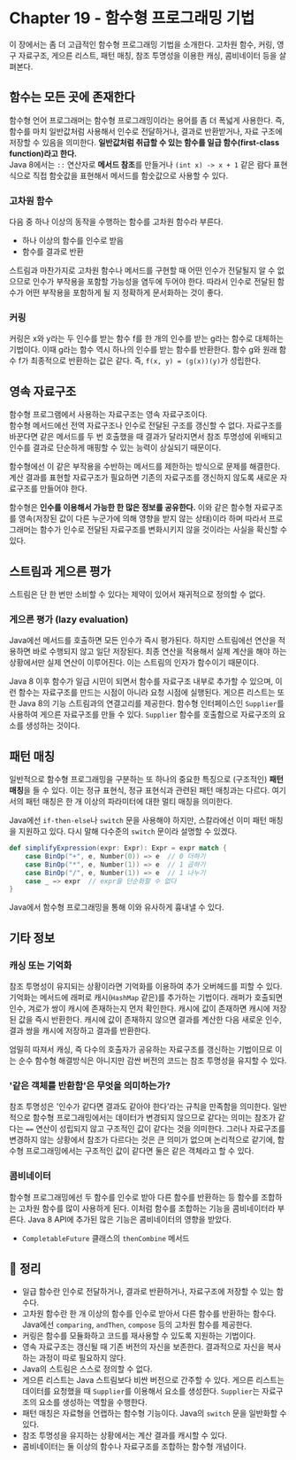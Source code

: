 # Chapter 19 - 함수형 프로그래밍 기법
이 장에서는 좀 더 고급적인 함수형 프로그래밍 기법을 소개한다. 고차원 함수, 커링, 영구 자료구조, 게으른 리스트, 패턴 매칭, 참조 투명성을 이용한 캐싱, 콤비네이터 등을 살펴본다.

## 함수는 모든 곳에 존재한다
함수형 언어 프로그래머는 함수형 프로그래밍이라는 용어를 좀 더 폭넓게 사용한다. 즉, 함수를 마치 일반값처럼 사용해서 인수로 전달하거나, 결과로 반환받거나, 자료 구조에 저장할 수 있음을 의미한다. **일반값처럼 취급할 수 있는 함수를 일급 함수(first-class function)라고 한다.**  
Java 8에서는 `::` 연산자로 **메서드 참조**를 만들거나 `(int x) -> x + 1` 같은 람다 표현식으로 직접 함숫값을 표현해서 메서드를 함숫값으로 사용할 수 있다.

### 고차원 함수
다음 중 하나 이상의 동작을 수행하는 함수를 고차원 함수라 부른다.

- 하나 이상의 함수를 인수로 받음
- 함수를 결과로 반환

스트림과 마찬가지로 고차원 함수나 메서드를 구현할 때 어떤 인수가 전달될지 알 수 없으므로 인수가 부작용을 포함할 가능성을 염두에 두어야 한다. 따라서 인수로 전달된 함수가 어떤 부작용을 포함하게 될 지 정확하게 문서화하는 것이 좋다.

### 커링
커링은 x와 y라는 두 인수를 받는 함수 f를 한 개의 인수를 받는 g라는 함수로 대체하는 기법이다. 이때 g라는 함수 역시 하나의 인수를 받는 함수를 반환한다. 함수 g와 원래 함수 f가 최종적으로 반환하는 값은 같다. 즉, `f(x, y) = (g(x))(y)`가 성립한다.

## 영속 자료구조
함수형 프로그램에서 사용하는 자료구조는 영속 자료구조이다.  
함수형 메서드에선 전역 자료구조나 인수로 전달된 구조를 갱신할 수 없다. 자료구조를 바꾼다면 같은 메서드를 두 번 호출했을 때 결과가 달라지면서 참조 투명성에 위배되고 인수를 결과로 단순하게 매핑할 수 있는 능력이 상실되기 때문이다.

함수형에선 이 같은 부작용을 수반하는 메서드를 제한하는 방식으로 문제를 해결한다. 계산 결과를 표현할 자료구조가 필요하면 기존의 자료구조를 갱신하지 않도록 새로운 자료구조를 만들어야 한다.

함수형은 **인수를 이용해서 가능한 한 많은 정보를 공유한다.** 이와 같은 함수형 자료구조를 영속(저장된 값이 다른 누군가에 의해 영향을 받지 않는 상태)이라 하며 따라서 프로그래머는 함수가 인수로 전달된 자료구조를 변화시키지 않을 것이라는 사실을 확신할 수 있다.

## 스트림과 게으른 평가
스트림은 단 한 번만 소비할 수 있다는 제약이 있어서 재귀적으로 정의할 수 없다.

### 게으른 평가 (lazy evaluation)
Java에선 메서드를 호출하면 모든 인수가 즉시 평가된다. 하지만 스트림에선 연산을 적용하면 바로 수행되지 않고 일단 저장된다. 최종 연산을 적용해서 실제 계산을 해야 하는 상황에서만 실제 연산이 이루어진다. 이는 스트림의 인자가 함수이기 때문이다.

Java 8 이후 함수가 일급 시민이 되면서 함수를 자료구조 내부로 추가할 수 있으며, 이런 함수는 자료구조를 만드는 시점이 아니라 요청 시점에 실행된다. 게으른 리스트는 또한 Java 8의 기능 스트림과의 연결고리를 제공한다. 함수형 인터페이스인 `Supplier`를 사용하여 게으른 자료구조를 만들 수 있다. `Supplier` 함수를 호출함으로 자료구조의 요소를 생성하는 것이다.

## 패턴 매칭
일반적으로 함수형 프로그래밍을 구분하는 또 하나의 중요한 특징으로 (구조적인) **패턴 매칭**을 들 수 있다. 이는 정규 표현식, 정규 표현식과 관련된 패턴 매칭과는 다르다. 여기서의 패턴 매칭은 한 개 이상의 파라미터에 대한 멀티 매칭을 의미한다.

Java에선 `if-then-else`나 `switch` 문을 사용해야 하지만, 스칼라에선 이미 패턴 매칭을 지원하고 있다. 다시 말해 다수준의 `switch` 문이라 설명할 수 있겠다.

```scala
def simplifyExpression(expr: Expr): Expr = expr match {
	case BinOp("+", e, Number(0)) => e  // 0 더하기
	case BinOp("*", e, Number(1)) => e  // 1 곱하기
	case BinOp("/", e, Number(1)) => e  // 1 나누기
	case _ => expr  // expr을 단순화할 수 없다
}
```

Java에서 함수형 프로그래밍을 통해 이와 유사하게 흉내낼 수 있다.

## 기타 정보
### 캐싱 또는 기억화
참조 투명성이 유지되는 상황이라면 기억화를 이용하여 추가 오버헤드를 피할 수 있다. 기억화는 메서드에 래퍼로 캐시(`HashMap` 같은)를 추가하는 기법이다. 래퍼가 호출되면 인수, 겨로가 쌍이 캐시에 존재하는지 먼저 확인한다. 캐시에 값이 존재하면 캐시에 저장된 값을 즉시 반환한다. 캐시에 값이 존재하지 않으면 결과를 계산한 다음 새로운 인수, 결과 쌍을 캐시에 저장하고 결과를 반환한다.

엄밀히 따져서 캐싱, 즉 다수의 호출자가 공유하는 자료구조를 갱신하는 기법이므로 이는 순수 함수형 해결방식은 아니지만 감싼 버전의 코드는 참조 투명성을 유지할 수 있다.

### '같은 객체를 반환함'은 무엇을 의미하는가?
참조 투명성은 '인수가 같다면 결과도 같아야 한다'라는 규칙을 만족함을 의미한다. 일반적으로 함수형 프로그래밍에서는 데이터가 변경되지 않으므로 같다는 의미는 참조가 같다는 `==` 연산이 성립되지 않고 구조적인 값이 같다는 것을 의미한다. 그러나 자료구조를 변경하지 않는 상황에서 참조가 다르다는 것은 큰 의미가 없으며 논리적으로 같기에, 함수형 프로그래밍에서는 구조적인 값이 같다면 둘은 같은 객체라고 할 수 있다.

### 콤비네이터
함수형 프로그래밍에선 두 함수를 인수로 받아 다른 함수를 반환하는 등 함수를 조합하는 고차원 함수를 많이 사용하게 된다. 이처럼 함수를 조합하는 기능을 콤비네이터라 부른다. Java 8 API에 추가된 많은 기능은 콤비네이터의 영향을 받았다.

- `CompletableFuture` 클래스의 `thenCombine` 메서드

## 📌 정리
- 일급 함수란 인수로 전달하거나, 결과로 반환하거나, 자료구조에 저장할 수 있는 함수다.
- 고차원 함수란 한 개 이상의 함수를 인수로 받아서 다른 함수를 반환하는 함수다. Java에선 `comparing`, `andThen`, `compose` 등의 고차원 함수를 제공한다.
- 커링은 함수를 모듈화하고 코드를 재사용할 수 있도록 지원하는 기법이다.
- 영속 자료구조는 갱신될 때 기존 버전의 자신을 보존한다. 결과적으로 자신을 복사하는 과정이 따로 필요하지 않다.
- Java의 스트림은 스스로 정의할 수 없다.
- 게으른 리스트는 Java 스트림보다 비싼 버전으로 간주할 수 있다. 게으른 리스트는 데이터를 요청했을 때 `Supplier`를 이용해서 요소를 생성한다. `Supplier`는 자료구조의 요소를 생성하는 역할을 수행한다.
- 패턴 매칭은 자료형을 언랩하는 함수형 기능이다. Java의 `switch` 문을 일반화할 수 있다.
- 참조 투명성을 유지하는 상황에서는 계산 결과를 캐시할 수 있다.
- 콤비네이터는 둘 이상의 함수나 자료구조를 조합하는 함수형 개념이다.